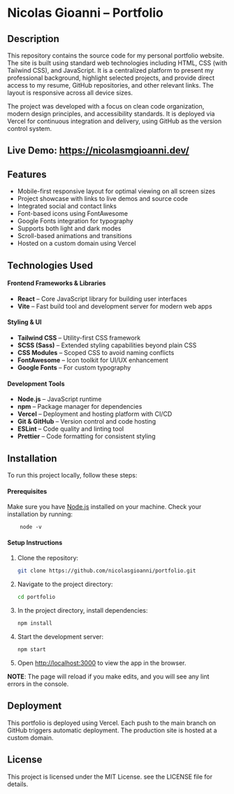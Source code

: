 # Nicolas Gioanni – Portfolio

## Description

This repository contains the source code for my personal portfolio website. The site is built using standard web technologies including HTML, CSS (with Tailwind CSS), and JavaScript. It is a centralized platform to present my professional background, highlight selected projects, and provide direct access to my resume, GitHub repositories, and other relevant links. The layout is responsive across all device sizes.

The project was developed with a focus on clean code organization, modern design principles, and accessibility standards. It is deployed via Vercel for continuous integration and delivery, using GitHub as the version control system.

**Live Demo**: https://nicolasmgioanni.dev/
----------------
## Features

- Mobile-first responsive layout for optimal viewing on all screen sizes
- Project showcase with links to live demos and source code
- Integrated social and contact links
- Font-based icons using FontAwesome
- Google Fonts integration for typography
- Supports both light and dark modes
- Scroll-based animations and transitions
- Hosted on a custom domain using Vercel



## Technologies Used

#### Frontend Frameworks & Libraries

- **React** – Core JavaScript library for building user interfaces
- **Vite** – Fast build tool and development server for modern web apps

#### Styling & UI

- **Tailwind CSS** – Utility-first CSS framework
- **SCSS (Sass)** – Extended styling capabilities beyond plain CSS
- **CSS Modules** – Scoped CSS to avoid naming conflicts
- **FontAwesome** – Icon toolkit for UI/UX enhancement
- **Google Fonts** – For custom typography

#### Development Tools

- **Node.js** – JavaScript runtime
- **npm** – Package manager for dependencies
- **Vercel** – Deployment and hosting platform with CI/CD
- **Git & GitHub** – Version control and code hosting
- **ESLint** – Code quality and linting tool
- **Prettier** – Code formatting for consistent styling



## Installation

To run this project locally, follow these steps:

#### Prerequisites

Make sure you have [Node.js](https://nodejs.org/) installed on your machine. Check your installation by running:


        node -v


#### Setup Instructions

1. Clone the repository:

    ```bash
    git clone https://github.com/nicolasgioanni/portfolio.git
    ```

2. Navigate to the project directory:

    ```bash
    cd portfolio
    ```

3. In the project directory, install dependencies:

    ```bash
    npm install
    ```

4. Start the development server:

    ```bash
    npm start
    ```

5. Open [http://localhost:3000](http://localhost:3000) to view the app in the browser.

**NOTE**: The page will reload if you make edits, and you will see any lint errors in the console.



## Deployment
This portfolio is deployed using Vercel. Each push to the main branch on GitHub triggers automatic deployment. The production site is hosted at a custom domain.



## License
This project is licensed under the MIT License. see the LICENSE file for details.
